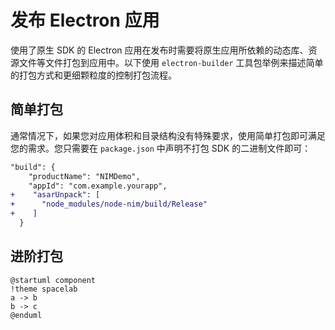# 发布 Electron 应用

使用了原生 SDK 的 Electron 应用在发布时需要将原生应用所依赖的动态库、资源文件等文件打包到应用中。以下使用 `electron-builder` 工具包举例来描述简单的打包方式和更细颗粒度的控制打包流程。

## 简单打包

通常情况下，如果您对应用体积和目录结构没有特殊要求，使用简单打包即可满足您的需求。您只需要在 `package.json` 中声明不打包 SDK 的二进制文件即可：

```diff
"build": {
    "productName": "NIMDemo",
    "appId": "com.example.yourapp",
+    "asarUnpack": [
+      "node_modules/node-nim/build/Release"
+    ]
  }
```

## 进阶打包

```plantuml
@startuml component
!theme spacelab
a -> b
b -> c
@enduml
```
